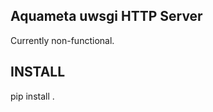 Aquameta uwsgi HTTP Server
--------------------------
Currently non-functional.

INSTALL
-------
pip install .
